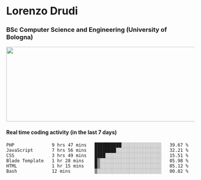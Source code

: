# Lorenzo Drudi
### BSc Computer Science and Engineering (University of Bologna)

<img src="https://github-readme-stats-lorenzodrudi.vercel.app//api?username=LorenzoDrudi&count_private=true&show_icons=true&theme=gruvbox" height=200px width=550px>

<!---Use wakatime plugins to track the coding time--->
#### Real time coding activity (in the last 7 days)
<!--START_SECTION:waka-->

```text
PHP              9 hrs 47 mins   ██████████░░░░░░░░░░░░░░░   39.67 %
JavaScript       7 hrs 56 mins   ████████░░░░░░░░░░░░░░░░░   32.21 %
CSS              3 hrs 49 mins   ████░░░░░░░░░░░░░░░░░░░░░   15.51 %
Blade Template   1 hr 28 mins    █▒░░░░░░░░░░░░░░░░░░░░░░░   05.98 %
HTML             1 hr 15 mins    █▒░░░░░░░░░░░░░░░░░░░░░░░   05.12 %
Bash             12 mins         ▒░░░░░░░░░░░░░░░░░░░░░░░░   00.82 %
```

<!--END_SECTION:waka-->
